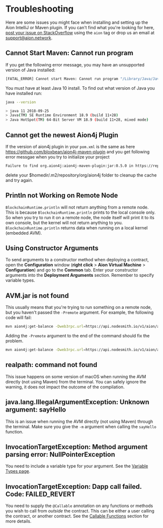 # Troubleshooting

Here are some issues you might face when installing and setting up the Aion IntelliJ or Maven plugin. If you can't find what you're looking for here, [post your issue on StackOverflow](https://stackoverflow.com/search?q=aion) using the `aion` tag or drop us an email at [support@aion.network](mailto:support@aion.network).

## Cannot Start Maven: Cannot run program

If you get the following error message, you may have an unsupported version of Java installed:

```bash
[FATAL_ERROR] Cannot start Maven: Cannot run program "/Library/Java/JavaVirtualMachines/1.6.0.jdk/Contents/Home/bin/java" (in directory "/private/var/folders/78/srvycpg54732ptgzj7qcvqh00000gn/T/archetypetmp"): error=2, No such file or directory
```

You must have at least Java 10 install. To find out what version of Java you have installed run:

```bash
java --version

> java 11 2018-09-25
> Java(TM) SE Runtime Environment 18.9 (build 11+28)
> Java HotSpot(TM) 64-Bit Server VM 18.9 (build 11+28, mixed mode)
```

## Cannot get the newest Aion4j Plugin

If the version of aion4j plugin in your `pom.xml` is the same as here https://github.com/bloxbean/aion4j-maven-plugin and you get following error messgae when you try to initialize your project

```bash
Failure to find org.aion4j:aion4j-maven-plugin:jar:0.5.0 in https://repo.maven.apache.org/maven2
```

delete your $homedir/.m2/repository/org/aion4j folder to cleanup the cache and try again.

## Println not Working on Remote Node

`BlockchainRuntime.println` will not return anything from a remote node. This is because `BlockchainRuntime.println` prints to the local console only. So when you try to run it on a remote node, the node itself will print it to its own console, but the kernel will not return anything to you. `BlockchainRuntime.println` returns data when running on a local kernel (embedded AVM).

## Using Constructor Arguments

To send arguments to a constructor method when deploying a contract, open the **Configuration** window (**right click** > **Aion Virtual Machine** > **Configuration**) and go to the **Common** tab. Enter your constructor arguments into the **Deployment Arguments** section. Remember to specify variable types.

## AVM.jar is not found

This usually means that you're trying to run something on a remote node, but you haven't passed the `-Premote` argument. For example, the following code will fail:

```bash
mvn aion4j:get-balance -Dweb3rpc.url=https://api.nodesmith.io/v1/aion/avmtestnet/jsonrpc?apiKey=AABBCCDDEEFF112233445566 -Daccount=0xaabbccddeeff112233445566a1b2c3d4e5f6
```

Adding the `-Premote` argument to the end of the command should fix the problem.

```bash
mvn aion4j:get-balance -Dweb3rpc.url=https://api.nodesmith.io/v1/aion/avmtestnet/jsonrpc?apiKey=AABBCCDDEEFF112233445566 -Daccount=0xaabbccddeeff112233445566a1b2c3d4e5f6 -Premote
```

## realpath: command not found

This issue happens on some version of macOS when running the AVM directly (not using Maven) from the terminal. You can safely ignore the warning, it does not impact the outcome of the compilation.

## java.lang.IllegalArgumentException: Unknown argument: sayHello

This is an issue when running the AVM directly (not using Maven) through the terminal. Make sure you give the `-m` argument when calling the `sayHello` function.

## InvocationTargetException: Method argument parsing error: NullPointerException

You need to include a variable type for your argument. See the [Variable Types page](/aion-virtual-machine/troubleshooting).

## InvocationTargetException: Dapp call failed. Code: FAILED_REVERT

You need to supply the `@Callable` annotation on any functions or methods you wish to call from _outside_ the contract. This can be either a user calling the contract, or another contract. See the [Callable Functions](/aion-virtual-machine/contract-fundamentals/callable-functions) section for more details.